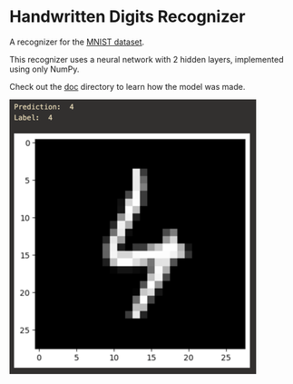 # Handwritten Digits Recognizer

A recognizer for the [MNIST dataset](http://yann.lecun.com/exdb/mnist/).

This recognizer uses a neural network with 2 hidden layers, implemented using only NumPy. 

Check out the [doc](doc/) directory to learn how the model was made.

![predict image](img/predict.png)

